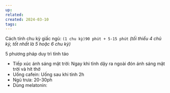 ```yaml
---
up: 
related: 
created: 2024-03-10
tags:
---
```

Cách tính chu kỳ giấc ngủ: `(1 chu kỳ)90 phút + 5-15 phút` *(tối thiểu 4 chủ kỳ, tốt nhất là 5 hoặc 6 chu kỳ)*

5 phương pháp duy trì tỉnh táo
- Tiếp xúc  ánh sáng mặt trời: Ngay khi tỉnh dậy ra ngoài đón ánh sáng mặt trời và hít thở
- Uống cafein: Uống sau khi tỉnh 2h 
- Ngủ trưa: 20-30ph
- Dùng melatonin: 